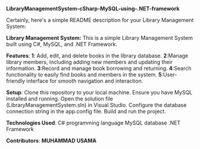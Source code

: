 **LibraryManagementSystem-cSharp-MySQL-using-.NET-framework**

Certainly, here's a simple README description for your Library Management System:

**Library Management System:**
This is a simple Library Management System built using C#, MySQL, and .NET Framework.

**Features**:
**1**: Add, edit, and delete books in the library database.
**2**:Manage library members, including adding new members and updating their information.
**3**:Record and manage book borrowing and returning.
**4**:Search functionality to easily find books and members in the system.
**5**:User-friendly interface for smooth navigation and interaction.

**Setup**:
Clone this repository to your local machine.
Ensure you have MySQL installed and running.
Open the solution file (LibraryManagementSystem.sln) in Visual Studio.
Configure the database connection string in the app.config file.
Build and run the project.

**Technologies Used**:
C# programming language
MySQL database
.NET Framework

**Contributors**:
**MUHAMMAD USAMA**
